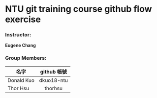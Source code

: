 # NTU git training course github flow exercise

### Instructor:

**Eugene Chang** 

### Group Members:

| **名字**           | **github 帳號**       |
| ------------------|:---------------------:|
| Donald Kuo         | dkuo18-ntu            |
| Thor Hsu           | thorhsu               |
